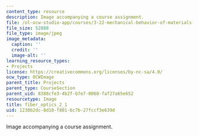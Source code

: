 ```yaml
---
content_type: resource
description: Image accompanying a course assignment.
file: /ol-ocw-studio-app/courses/3-22-mechanical-behavior-of-materials-spring-2008/1230b2dc8d18f8016c7b27fccf3e639d_fiber_optics_2_1.jpg
file_size: 52888
file_type: image/jpeg
image_metadata:
  caption: ''
  credit: ''
  image-alt: ''
learning_resource_types:
- Projects
license: https://creativecommons.org/licenses/by-nc-sa/4.0/
ocw_type: OCWImage
parent_title: Projects
parent_type: CourseSection
parent_uid: 8388cfe3-4b2f-b7e7-0060-faf27a65e652
resourcetype: Image
title: fiber_optics_2_1
uid: 1230b2dc-8d18-f801-6c7b-27fccf3e639d
---
```

Image accompanying a course assignment.